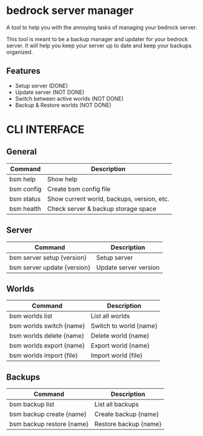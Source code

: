 # bedrock server manager

A tool to help you with the annoying tasks of managing your bedrock server.

This tool is meant to be a backup manager and updater for your bedrock server. It will help you keep your server up to date and keep your backups organized.

## Features

-   Setup server (DONE)
-   Update server (NOT DONE)
-   Switch between active worlds (NOT DONE)
-   Backup & Restore worlds (NOT DONE)

# CLI INTERFACE

## General

| Command    | Description                                |
| ---------- | ------------------------------------------ |
| bsm help   | Show help                                  |
| bsm config | Create bsm config file                     |
| bsm status | Show current world, backups, version, etc. |
| bsm health | Check server & backup storage space        |

## Server

| Command                     | Description           |
| --------------------------- | --------------------- |
| bsm server setup {version}  | Setup server          |
| bsm server update {version} | Update server version |

## Worlds

| Command                  | Description            |
| ------------------------ | ---------------------- |
| bsm worlds list          | List all worlds        |
| bsm worlds switch {name} | Switch to world {name} |
| bsm worlds delete {name} | Delete world {name}    |
| bsm worlds export {name} | Export world {name}    |
| bsm worlds import {file} | Import world {file}    |

## Backups

| Command                   | Description           |
| ------------------------- | --------------------- |
| bsm backup list           | List all backups      |
| bsm backup create {name}  | Create backup {name}  |
| bsm backup restore {name} | Restore backup {name} |
